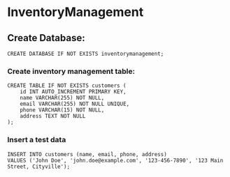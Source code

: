 # InventoryManagement

## Create Database:

`
CREATE DATABASE IF NOT EXISTS inventorymanagement;
`
### Create inventory management table:

```
CREATE TABLE IF NOT EXISTS customers (
    id INT AUTO_INCREMENT PRIMARY KEY,
    name VARCHAR(255) NOT NULL,
    email VARCHAR(255) NOT NULL UNIQUE,
    phone VARCHAR(15) NOT NULL,
    address TEXT NOT NULL
);
```

### Insert a test data
```
INSERT INTO customers (name, email, phone, address)
VALUES ('John Doe', 'john.doe@example.com', '123-456-7890', '123 Main Street, Cityville');
```
